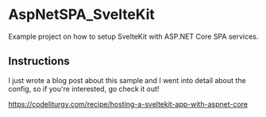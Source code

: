 # AspNetSPA_SvelteKit

Example project on how to setup SvelteKit with ASP.NET Core SPA services.


##  Instructions
I just wrote a blog post about this sample and I went into detail about the config, so if you're interested, go check it out!

https://codeliturgy.com/recipe/hosting-a-sveltekit-app-with-aspnet-core
